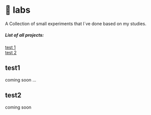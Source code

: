 # 🧪 labs

A Collection of small experiments that I´ve done based on my studies.

##### List of all projects:

[test 1](#test1)  
[test 2](#test2)

## test1

coming soon ...

## test2

coming soon
